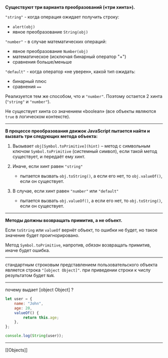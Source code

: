 **Существуют три варианта преобразований («три хинта»).**

`"string"` - когда операция ожидает получить строку:
- `alert(obj)`
- явное преобразование `String(obj)`

`"number"` - в случае математических операций: 
- явное преобразование `Number(obj)`
- математическое (исключая бинарный оператор "+")
- сравнения больше/меньше

`"default"` - когда оператор «не уверен», какой тип ожидать:
- бинарный плюс
- сравнения `==`

Реализуется тем же способом, что и `"number"`.
Поэтому остается 2 хинта (`"string"` и `"number"`).

Не существует хинта со значением «boolean» 
(все объекты являются `true` в логическом контексте).

---
**В процессе преобразования движок JavaScript пытается найти и вызвать три следующих метода объекта:**

1.  Вызывает `obj[Symbol.toPrimitive](hint)` – метод с символьным ключом `Symbol.toPrimitive` (системный символ), если такой метод существует, и передаёт ему хинт.

2.  Иначе, если хинт равен `"string"`
    -   пытается вызвать `obj.toString()`, а если его нет, то `obj.valueOf()`, если он существует.

3.  В случае, если хинт равен `"number"` или `"default"`
    -   пытается вызвать `obj.valueOf()`, а если его нет, то `obj.toString()`, если он существует.
---
**Методы должны возвращать примитив, а не объект.**

Если `toString` или `valueOf` вернёт объект, то ошибки не будет, но такое значение будет проигнорировано.

Метод `Symbol.toPrimitive`, напротив, *обязан* возвращать примитив, иначе будет ошибка.

---
стандартным строковым представлением пользовательского объекта является строка `"[object Object]"`.
при приведении строки к числу результатом будет `NaN`.

---
почему выдает [object Object] ?

```js
let user = {
    name: "John",
    age: 20,
    valueOf() {
        return this.age;
    },
};

console.log(String(user));
```
---
[[Objects]]